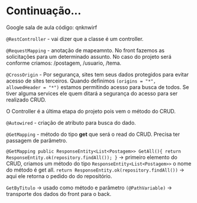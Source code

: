 # Continuação...

Google sala de aula código: qnknwirf

`@RestController` - vai dizer que a classe é um controller.

`@RequestMapping` - anotação de mapeamnto. No front fazemos as solicitações para um determinado assunto.
No caso do projeto será conforme criamos: /postagem, /usuario, /tema.

`@CrossOrigin` - Por segurança, sites tem seus dados protegidos para evitar acesso de sites terceiros.
Quando definimos `(origins = "*", allowedHeader = "*")` estamos permitindo acesso para busca de todos.
Se tiver alguma services ele quem ditará a segurança do acesso para ser realizado CRUD.

O Controller é a última etapa do projeto pois vem o método do CRUD.

`@Autowired` - criação de atributo para busca do dado.

`@GetMapping` - método do tipo **get** que será o read do CRUD. Precisa ter passagem de parâmetro.

`@GetMapping
	public ResponseEntity<List<Postagem>> GetAll(){
		return ResponseEntity.ok(repository.findAll());
	}` -> primeiro elemento do CRUD, criamos um método do tipo `ResponseEntity<List<Postagem>>` o nome
	do método é get all. `return ResponseEntity.ok(repository.findAll())` -> aqui ele retorna o pedido do
	do repositório. 
	
`GetByTitulo` -> usado como método e parâmetro `(@PathVariable)` -> transporte dos dados do front para o back.
